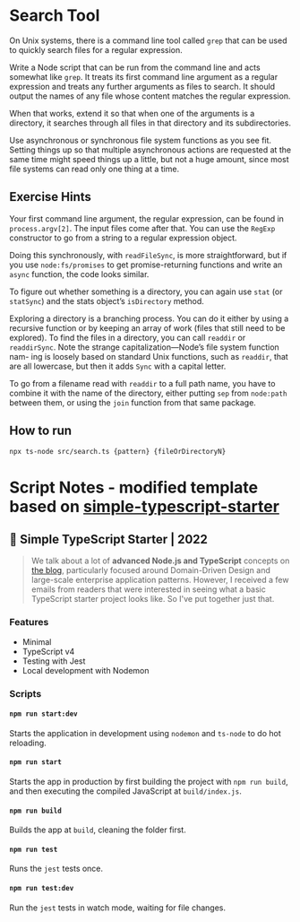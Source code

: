 # Search Tool

On Unix systems, there is a command line tool called `grep` that can be used to quickly search files for a regular expression.

Write a Node script that can be run from the command line and acts
somewhat like `grep`. It treats its first command line argument as a regular expression and treats any further arguments as files to search. It should output the names of any file whose content matches the regular expression.

When that works, extend it so that when one of the arguments is a directory, it searches through all files in that directory and its subdirectories.

Use asynchronous or synchronous file system functions as you see fit.
Setting things up so that multiple asynchronous actions are requested at the same time might speed things up a little, but not a huge amount, since most file systems can read only one thing at a time.

## Exercise Hints

Your first command line argument, the regular expression, can be found in `process.argv[2]`. The input files come after that. You can use the `RegExp` constructor to go from a string to a regular expression object.

Doing this synchronously, with `readFileSync`, is more straightforward, but if you use `node:fs/promises` to get promise-returning functions and write an
`async` function, the code looks similar.

To figure out whether something is a directory, you can again use `stat` (or `statSync`) and the stats object’s `isDirectory` method.

Exploring a directory is a branching process. You can do it either by
using a recursive function or by keeping an array of work (files that still need to be explored). To find the files in a directory, you can call `readdir` or `readdirSync`.
Note the strange capitalization—Node’s file system function nam-
ing is loosely based on standard Unix functions, such as `readdir`, that are all lowercase, but then it adds `Sync` with a capital letter.

To go from a filename read with `readdir` to a full path name, you have to combine it with the name of the directory, either putting `sep` from `node:path` between them, or using the `join` function from that same package.

## How to run

```bash
npx ts-node src/search.ts {pattern} {fileOrDirectoryN}
```

# Script Notes - modified template based on [simple-typescript-starter](https://github.com/stemmlerjs/simple-typescript-starter)

## 🧰 Simple TypeScript Starter | 2022

> We talk about a lot of **advanced Node.js and TypeScript** concepts on [the blog](https://khalilstemmler.com), particularly focused around Domain-Driven Design and large-scale enterprise application patterns. However, I received a few emails from readers that were interested in seeing what a basic TypeScript starter project looks like. So I've put together just that.

### Features

- Minimal
- TypeScript v4
- Testing with Jest
- Local development with Nodemon

### Scripts

#### `npm run start:dev`

Starts the application in development using `nodemon` and `ts-node` to do hot reloading.

#### `npm run start`

Starts the app in production by first building the project with `npm run build`, and then executing the compiled JavaScript at `build/index.js`.

#### `npm run build`

Builds the app at `build`, cleaning the folder first.

#### `npm run test`

Runs the `jest` tests once.

#### `npm run test:dev`

Run the `jest` tests in watch mode, waiting for file changes.
